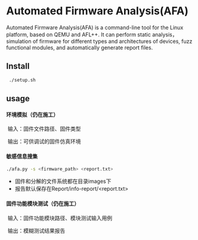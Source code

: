 # Automated Firmware Analysis(AFA)

Automated Firmware Analysis(AFA) is a command-line tool for the Linux platform, based on QEMU and AFL++. It can perform static analysis，simulation of firmware for different types and architectures of devices, fuzz functional modules, and automatically generate report files.

## Install

```sh
 ./setup.sh
```

## usage

#### 环境模拟（仍在施工）

​	输入：固件文件路径、固件类型

​	输出：可供调试的固件仿真环境

#### 敏感信息搜集

```sh
./afa.py -s <firmware_path> <report.txt>
```

- 固件和分解的文件系统都在目录images下
- 报告默认保存在Report/info-report/<report.txt>

#### 固件功能模块测试（仍在施工）

​	输入：固件功能模块路径、模块测试输入用例

​	输出：模糊测试结果报告

